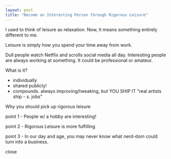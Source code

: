```yaml
---
layout: post
title: "Become an Interesting Person through Rigorous Leisure"
---
```

I used to think of leisure as relaxation. Now, it means something entirely different to me.

Leisure is simply how you spend your time away from work.


Dull people watch Netflix and scrolls social media all day. Interesting people are always working at something. It could be professional or amateur.


What is it?
* individually
* shared publicly!
* compounds. always improving/tweaking, but YOU SHIP IT "real artists ship - s. jobs"

Why you should pick up rigorous leisure

point 1 - People w/ a hobby are interesting!

point 2 - Rigorous Leisure is more fulfilling

point 3 - In our day and age, you may never know what nerd-dom could turn into a business.

close
